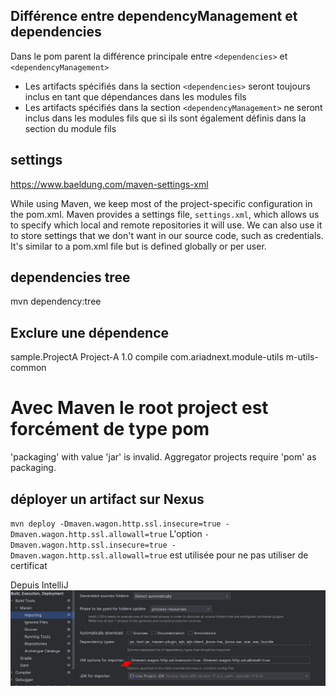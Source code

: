 ## Différence entre dependencyManagement et dependencies

Dans le pom parent la différence principale entre `<dependencies>` et `<dependencyManagement>`

- Les artifacts spécifiés dans la section `<dependencies>` seront toujours inclus en tant que dépendances dans les modules fils
- Les artifacts spécifiés dans la section `<dependencyManagement>` ne seront inclus dans les modules fils que si ils sont également définis dans la section <dependencies> du module fils

## settings
https://www.baeldung.com/maven-settings-xml

While using Maven, we keep most of the project-specific configuration in the pom.xml.
Maven provides a settings file, `settings.xml`, which allows us to specify which local and remote repositories it will use. We can also use it to store settings that we don't want in our source code, such as credentials.
It's similar to a pom.xml file but is defined globally or per user.

## dependencies tree
mvn dependency:tree

## Exclure une dépendence
<dependency>
    <groupId>sample.ProjectA</groupId>
    <artifactId>Project-A</artifactId>
    <version>1.0</version>
    <scope>compile</scope>
    <exclusions>
        <exclusion>
            <groupId>com.ariadnext.module-utils</groupId>
            <artifactId>m-utils-common</artifactId>
        </exclusion>
    </exclusions> 
</dependency>

# Avec Maven le root project est forcément de type pom
'packaging' with value 'jar' is invalid. Aggregator projects require 'pom' as packaging.

## déployer un artifact sur Nexus
`mvn deploy -Dmaven.wagon.http.ssl.insecure=true -Dmaven.wagon.http.ssl.allowall=true`
L'option `-Dmaven.wagon.http.ssl.insecure=true -Dmaven.wagon.http.ssl.allowall=true` est utilisée pour ne pas utiliser de certificat

Depuis IntelliJ
![IntelliJ settings](images/no-certifcate.png)


